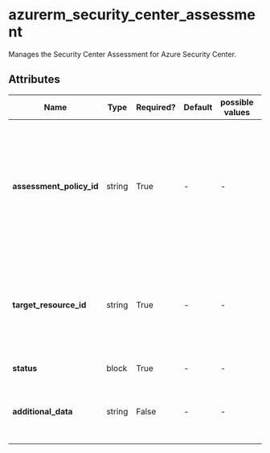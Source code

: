 # azurerm_security_center_assessment

Manages the Security Center Assessment for Azure Security Center.

## Attributes

| Name | Type | Required? | Default  | possible values | Description |
| ---- | ---- | --------- | -------- | ----------- | ----------- |
| **assessment_policy_id** | string | True | -  |  -  | The ID of the security Assessment policy to apply to this resource. Changing this forces a new security Assessment to be created. | 
| **target_resource_id** | string | True | -  |  -  | The ID of the target resource. Changing this forces a new security Assessment to be created. | 
| **status** | block | True | -  |  -  | A `status` block. | 
| **additional_data** | string | False | -  |  -  | A map of additional data to associate with the assessment. | 

